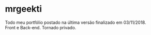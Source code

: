 # mrgeekti
Todo meu portfólio postado na última versão finalizado em 03/11/2018.
Front e Back-end.
Tornado privado.
